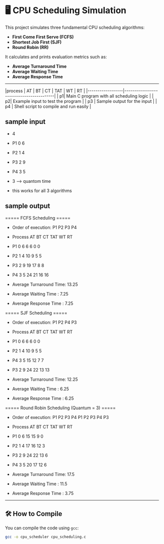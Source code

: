 # 🖥️ CPU Scheduling Simulation

This project simulates three fundamental CPU scheduling algorithms:

- **First Come First Serve (FCFS)**
- **Shortest Job First (SJF)**
- **Round Robin (RR)**

It calculates and prints evaluation metrics such as:

- **Average Turnaround Time**
- **Average Waiting Time**
- **Average Response Time**

---
|process       | AT | BT | CT | TAT | WT | RT |
|------------------|------------------------------------------|
| p1| Main C program with all scheduling logic |
| p2| Example input to test the program        |
| p3 | Sample output for the input              |
| p4 | Shell script to compile and run easily   |

## sample input
 - 4
 - P1 0 6
 - P2 1 4
 - P3 2 9
 - P4 3 5
 - 3  --> quantom time

 - this works for all 3 algorithms

## sample output
===== FCFS Scheduling =====
- Order of execution: P1 P2 P3 P4

- Process   AT   BT   CT   TAT  WT   RT
- P1        0    6    6    6    0    0
- P2        1    4    10   9    5    5
- P3        2    9    19   17   8    8
- P4        3    5    24   21   16   16

- Average Turnaround Time: 13.25
- Average Waiting Time   : 7.25
- Average Response Time  : 7.25


===== SJF Scheduling =====
- Order of execution: P1 P2 P4 P3

- Process   AT   BT   CT   TAT  WT   RT
- P1        0    6    6    6    0    0
- P2        1    4    10   9    5    5
- P4        3    5    15   12   7    7
- P3        2    9    24   22   13   13

- Average Turnaround Time: 12.25
- Average Waiting Time   : 6.25
- Average Response Time  : 6.25


===== Round Robin Scheduling (Quantum = 3) =====
- Order of execution: P1 P2 P3 P4 P1 P2 P3 P4 P3

- Process   AT   BT   CT   TAT  WT   RT
- P1        0    6    15   15   9    0
- P2        1    4    17   16   12   3
- P3        2    9    24   22   13   6
- P4        3    5    20   17   12   6

- Average Turnaround Time: 17.5
- Average Waiting Time   : 11.5
- Average Response Time  : 3.75


---

## 🛠️ How to Compile

You can compile the code using `gcc`:

```bash
gcc -o cpu_scheduler cpu_scheduling.c
